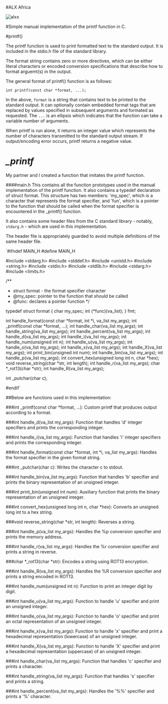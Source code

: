 #ALX Africa

![alxx](https://github.com/iygeal/printf/assets/120268850/f3a786e1-6a56-4d73-a02e-3d3bea56451d)

#Simple manual implementation of the printf function in C.

#printf()

The printf function is used to print formatted text to the standard output. It is included in the stdio.h file of the standard library.

The format string contains zero or more directives, which can be either literal characters or encoded conversion specifications that describe how to format arguemt(s) in the output.

The general format of printf() function is as follows:

`int printf(const char *format, ...);`

In the above, `format` is a string that contains text to be printed to the standard output. It can optionally contain embedded format tags that are replaced by values specified in subsequent arguments and formated as requested. The `...` is an ellipsis which indicates that the function can take a variable number of arguments.

When printf is run alone, it returns an integer value which represents the number of characters transmitted to the standard output stream. If output/encoding error occurs, printf returns a negative value.

*_printf*
===

My partner and I created a function that imitates the printf function.

####main.h
This contains all the function prototypes used in the manual implementation of the printf function. It also contains a typedef declaration of struct format. This structure has two members: 'my_spec', which is a character that represents the format specifier, and 'fun', which is a pointer to the function that should be called when the format specifier is encountered in the _printf() function.

It also contains some header files from the C standard library - notably, `stdarg.h` - which are used in this implementation.

The header file is appropriately guarded to avoid multiple definitions of the same header file.

`#ifndef MAIN_H
#define MAIN_H

#include <stdarg.h>
#include <stddef.h>
#include <unistd.h>
#include <string.h>
#include <stdio.h>
#include <stdlib.h>
#include <stdarg.h>
#include <limits.h>

/**
 * struct format - the format specifier character
 * @my_spec: pointer to the function that should be called
 * @func: declares a pointer function
*/

typedef struct format
{
	char my_spec;
	int (*func)(va_list);
} fmt;

int handle_format(const char *format, int *i, va_list my_args);
int _printf(const char *format, ...);
int handle_char(va_list my_args);
int handle_string(va_list my_args);
int handle_percent(va_list my_args);
int handle_d(va_list my_args);
int handle_i(va_list my_args);
int handle_num(unsigned int n);
int handle_u(va_list my_args);
int handle_o(va_list my_args);
int handle_x(va_list my_args);
int handle_X(va_list my_args);
int print_bin(unsigned int num);
int handle_bin(va_list my_args);
int handle_p(va_list my_args);
int convert_hex(unsigned long int n, char *hex);
void reverse_string(char *str, int length);
int handle_r(va_list my_args);
char *_rot13(char *str);
int handle_R(va_list my_args);



int _putchar(char c);


#endif`

##Below are functions used in this implementation:

###int _printf(const char *format, ...):
Custom printf that produces output according to a format.

###int handle_d(va_list my_args): 
Function that handles 'd' integer specifiers and prints the corresponding integer.

###int handle_i(va_list my_args): 
Function that handles 'i' integer specifiers and prints the corresponding integer.

###int handle_format(const char *format, int *i, va_list my_args): 
Handles the format specifier in the given format string.

###int _putchar(char c): 
Writes the character c to stdout.

###int handle_bin(va_list my_args): 
Function that handles 'b' specifier and prints the binary representation of an unsigned integer.

###int print_bin(unsigned int num): 
Auxiliary function that prints the binary representation of an unsigned integer.

###int convert_hex(unsigned long int n, char *hex): 
Converts an unsigned long int to a hex string.

###void reverse_string(char *str, int length): 
Reverses a string.

###int handle_p(va_list my_args):
Handles the %p conversion specifier and prints the memory address.

###int handle_r(va_list my_args): 
Handles the %r conversion specifier and prints a string in reverse.

###char *_rot13(char *str): 
Encodes a string using ROT13 encryption.

###int handle_R(va_list my_args): 
Handles the %R conversion specifier and prints a string encoded in ROT13.

###int handle_num(unsigned int n): 
Function to print an integer digit by digit.

###int handle_u(va_list my_args): 
Function to handle 'u' specifier and print an unsigned integer.

###int handle_o(va_list my_args): 
Function to handle 'o' specifier and print an octal representation of an unsigned integer.

###int handle_x(va_list my_args): 
Function to handle 'x' specifier and print a hexadecimal representation (lowercase) of an unsigned integer.

###int handle_X(va_list my_args): 
Function to handle 'X' specifier and print a hexadecimal representation (uppercase) of an unsigned integer.

###int handle_char(va_list my_args): 
Function that handles 'c' specifier and prints a character.

###int handle_string(va_list my_args): 
Function that handles 's' specifier and prints a string.

###int handle_percent(va_list my_args): 
Handles the '%%' specifier and prints a '%' character.


